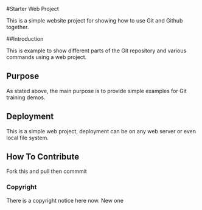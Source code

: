 #Starter Web Project

This is a simple website project for showing how to use Git and Github together.

##Introduction

This is example to show different parts of the Git repository and various commands using a web project. 

## Purpose

As stated above, the main purpose is to provide simple examples for Git training demos.

## Deployment

This is a simple web project, deployment can be on any web server or even local file system.

## How To Contribute

Fork this and pull then commmit 
### Copyright

There is a copyright notice here now. New one